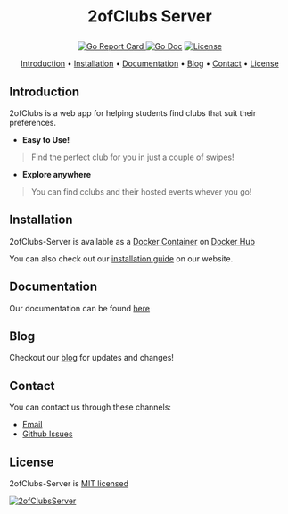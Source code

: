 <h1 align="center">
  <p align="center">2ofClubs Server</p>
  <a href="https://2ofClubs.app><img src="https://avatars3.githubusercontent.com/u/64863952?s=400&u=293c427becbc89d1388ece6182462f14ad81d3a5&v=4 alt="2ofClubs"></a>
</h1>
<p align="center">
  <a href="https://goreportcard.com/report/github.com/2ofClubsApp/2ofclubs-server"><img src="https://goreportcard.com/badge/github.com/2ofClubsApp/2ofclubs-server" alt="Go Report Card"/> </a>
  <a href="https://godoc.org/github.com/2-of-clubs/2ofclubs-server"><img src="https://godoc.org/github.com/2-of-clubs/2ofclubs-server?status.svg" alt="Go Doc"/></a>
  <a href="#License" alt="License"><img src="https://img.shields.io/badge/license-MIT-blue.svg" alt="License"/></a>
</p>

<p align="center">
  <a href="#introduction">Introduction</a> •
  <a href="#installation">Installation</a> •
  <a href="#documentation">Documentation</a> •
  <a href="#blog">Blog</a> •
  <a href="#contact">Contact</a> •
  <a href="#license">License</a>
</p>

## Introduction
2ofClubs is a web app for helping students find clubs that suit their preferences.

- **Easy to Use!**
> Find the perfect club for you in just a couple of swipes!

- **Explore anywhere**
> You can find cclubs and their hosted events whever you go!

## Installation
2ofClubs-Server is available as a [Docker Container](https://hub.docker.com/r/2ofclubsapp/server) on [Docker Hub](https://hub.docker.com)

You can also check out our [installation guide](https://2ofclubs.app/docs/installation) on our website.

## Documentation
Our documentation can be found [here](https://2ofclubs.app/docs)

## Blog
Checkout our [blog](https://2ofclubs.app/blog) for updates and changes!

## Contact
You can contact us through these channels:
- [Email](mailto:hello@2ofclubs.app)
- [Github Issues](https://github.com/2ofClubsApp/2ofclubs-server/issues)

## License
2ofClubs-Server is [MIT licensed](./LICENSE)

<a href="https://2ofClubs.app"><img src="https://user-images.githubusercontent.com/41246112/83603397-5d4d6800-a542-11ea-9dcd-3916bc86474d.png" alt="2ofClubsServer"/>
